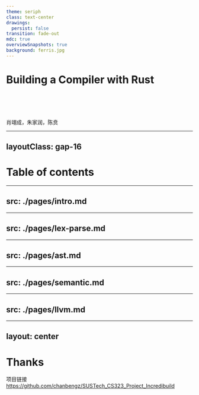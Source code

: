 ```yaml
---
theme: seriph
class: text-center
drawings:
  persist: false
transition: fade-out
mdc: true
overviewSnapshots: true
background: ferris.jpg
---
```

# Building a Compiler with Rust
<br>
<br>
<br>
<br>
肖翊成，朱家润，陈贲

---
layoutClass: gap-16
---
# Table of contents

<Toc v-click minDepth="1" maxDepth="5" columns="2"></Toc>

---
src: ./pages/intro.md
---

---
src: ./pages/lex-parse.md
---

---
src: ./pages/ast.md
---

---
src: ./pages/semantic.md
---

---
src: ./pages/llvm.md
---

---
layout: center
---
# Thanks

项目链接 https://github.com/chanbengz/SUSTech_CS323_Project_Incredibuild

